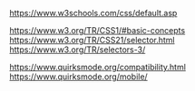 https://www.w3schools.com/css/default.asp

https://www.w3.org/TR/CSS1/#basic-concepts
https://www.w3.org/TR/CSS21/selector.html
https://www.w3.org/TR/selectors-3/

https://www.quirksmode.org/compatibility.html
https://www.quirksmode.org/mobile/

<!--stackedit_data:
eyJoaXN0b3J5IjpbMzQxNDk2MTY0LDY1Mzg1NTc1Ml19
-->